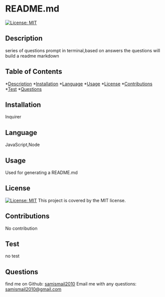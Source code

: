 # README.md

  [![License: MIT](https://img.shields.io/badge/License-MIT-yellow.svg)](https://opensource.org/licenses/MIT)

  ## Description
series of questions prompt in terminal,based on answers the questions will build a readme markdown

## Table of Contents
*[Description](#description)
*[Installation](#installation)
*[Language](#language)
*[Usage](#usage)
*[License](#license)
*[Contributions](#contributions)
*[Test](#test)
*[Questions](#questions)

## Installation
Inquirer

## Language
JavaScript,Node

## Usage
Used for generating a README.md

## License
[![License: MIT](https://img.shields.io/badge/License-MIT-yellow.svg)](https://opensource.org/licenses/MIT) This project is covered by the MIT license.

## Contributions
No contribution

## Test
no test

## Questions
find me on Github: [samismail2010](https://github.com/samismail2010)
Email me with any questions: [samismail2010@gmail.com](mailto:samismail2010@gmail.com)

